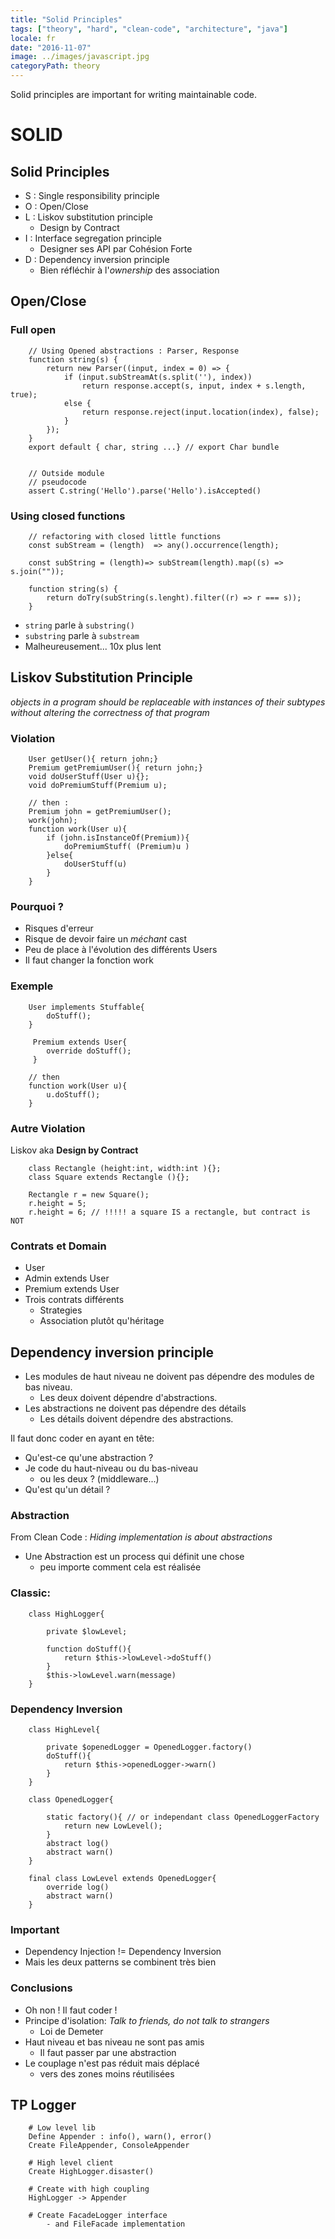 ```yaml
---
title: "Solid Principles"
tags: ["theory", "hard", "clean-code", "architecture", "java"]
locale: fr
date: "2016-11-07"
image: ../images/javascript.jpg
categoryPath: theory
---
```


Solid principles are important for writing maintainable code.

<!-- end -->

SOLID
=====

Solid Principles
----


* S : Single responsibility principle
* O : Open/Close
* L : Liskov substitution principle
    - Design by Contract
* I : Interface segregation principle
    - Designer ses API par Cohésion Forte
* D : Dependency inversion principle
    - Bien réfléchir à l'*ownership* des association



Open/Close
----

### Full open

        // Using Opened abstractions : Parser, Response
        function string(s) {
            return new Parser((input, index = 0) => {
                if (input.subStreamAt(s.split(''), index)) 
                    return response.accept(s, input, index + s.length, true);
                else {
                    return response.reject(input.location(index), false);
                }
            });
        }        
        export default { char, string ...} // export Char bundle
        

        // Outside module        
        // pseudocode
        assert C.string('Hello').parse('Hello').isAccepted()
                

### Using closed functions

        // refactoring with closed little functions
        const subStream = (length)  => any().occurrence(length);
                
        const subString = (length)=> subStream(length).map((s) => s.join(""));
        
        function string(s) {
            return doTry(subString(s.lenght).filter((r) => r === s));
        }
        
* `string` parle à `substring()` 
* `substring` parle à `substream`
*  Malheureusement... 10x plus lent


Liskov Substitution Principle
----

*objects in a program should be replaceable with instances of their subtypes
 without altering the correctness of that program*



### Violation

        
        User getUser(){ return john;}        
        Premium getPremiumUser(){ return john;}
        void doUserStuff(User u){};
        void doPremiumStuff(Premium u);
        
        // then :        
        Premium john = getPremiumUser();
        work(john);
        function work(User u){        
            if (john.isInstanceOf(Premium)){
                doPremiumStuff( (Premium)u )
            }else{
                doUserStuff(u)
            }
        }
        
### Pourquoi ?
        
* Risques d'erreur
* Risque de devoir faire un *méchant* cast
* Peu de place à l'évolution des différents Users
* Il faut changer la fonction work

### Exemple

        User implements Stuffable{
            doStuff();
        }
        
         Premium extends User{
            override doStuff();
         }
        
        // then
        function work(User u){      
            u.doStuff();
        }


        

### Autre Violation

Liskov aka **Design by Contract**


        class Rectangle (height:int, width:int ){};
        class Square extends Rectangle (){};
        
        Rectangle r = new Square();
        r.height = 5;
        r.height = 6; // !!!!! a square IS a rectangle, but contract is NOT


### Contrats et Domain
        
* User
* Admin extends User
* Premium extends User
* Trois contrats différents
    - Strategies
    - Association plutôt qu'héritage



Dependency inversion principle
----


* Les modules de haut niveau ne doivent pas dépendre des modules de bas niveau. 
    - Les deux doivent dépendre d'abstractions.
* Les abstractions ne doivent pas dépendre des détails
    - Les détails doivent dépendre des abstractions.


Il faut donc coder en ayant en tête:

* Qu'est-ce qu'une abstraction ?
* Je code du haut-niveau ou du bas-niveau
    - ou les deux ? (middleware...)
* Qu'est qu'un détail ?

### Abstraction

From Clean Code : *Hiding implementation is about abstractions*

* Une Abstraction est un process qui définit une chose
    - peu importe comment cela est réalisée



### Classic:
        
        class HighLogger{
            
            private $lowLevel;        
            
            function doStuff(){
                return $this->lowLevel->doStuff()
            }
            $this->lowLevel.warn(message)        
        }


### Dependency Inversion

        class HighLevel{
            
            private $openedLogger = OpenedLogger.factory()            
            doStuff(){
                return $this->openedLogger->warn()
            }
        }

        class OpenedLogger{
            
            static factory(){ // or independant class OpenedLoggerFactory
                return new LowLevel();
            }        
            abstract log()
            abstract warn()        
        }

        final class LowLevel extends OpenedLogger{            
            override log()
            abstract warn()        
        }

### Important

* Dependency Injection != Dependency Inversion
* Mais les deux patterns se combinent très bien 




### Conclusions

* Oh non ! Il faut coder !
* Principe d'isolation: *Talk to friends, do not talk to strangers*
    - Loi de Demeter
* Haut niveau et bas niveau ne sont pas amis
    - Il faut passer par une abstraction
* Le couplage n'est pas réduit mais déplacé
    - vers des zones moins réutilisées




TP Logger
----

        
        # Low level lib
        Define Appender : info(), warn(), error()
        Create FileAppender, ConsoleAppender 
        
        # High level client
        Create HighLogger.disaster()
        
        # Create with high coupling
        HighLogger -> Appender 
        
        # Create FacadeLogger interface
            - and FileFacade implementation
        
        
        
        
        
        
        
